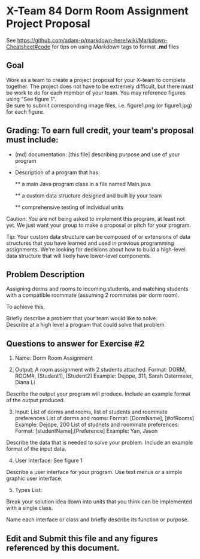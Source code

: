 # X-Team 84 Dorm Room Assignment Project Proposal

See https://github.com/adam-p/markdown-here/wiki/Markdown-Cheatsheet#code for tips on using *Markdown* tags to format __.md__ files

## Goal

Work as a team to create a project proposal for your X-team to complete together.
The project does not have to be extremely difficult,
but there must be work to do for each member of your team.
You may reference figures using "See figure 1".  
Be sure to submit corresponding image files, i.e. figure1.png (or figure1.jpg) for each figure.

## Grading: To earn full credit, your team's proposal must include:

* (md) documentation: [this file] describing purpose and use of your program

* Description of a program that has:

  ** a main Java program class in a file named Main.java
  
  ** a custom data structure designed and built by your team
  
  ** comprehensive testing of individual units
  
 Caution: You are not being asked to implement this program, at least not yet. 
 We just want your group to make a proposal or pitch for your program.
 
 Tip: Your custom data structure can be composed of or extensions of data structures that you have learned and used in previous programming assignments.  We're looking for decisions about how to build a high-level data structure that will likely have lower-level components.

## Problem Description

Assigning dorms and rooms to incoming students, and matching students with a compatible roommate (assuming 2 roommates per dorm room).

To achieve this, 

Briefly describe a problem that your team would like to solve.  
Describe at a high level a program that could solve that problem.

## Questions to answer for Exercise #2

1. Name: Dorm Room Assignment



2. Output: A room assignment with 2 students attached.
Format: DORM, ROOM#, [Student1], [Student2]
Example: Dejope, 311, Sarah Ostermeier, Diana Li

Describe the output your program will produce.  Include an example format of the output produced.



3. Input: List of dorms and rooms, list of students and roommate preferences
List of dorms and rooms:
Format: [DormName], [#ofRooms]
Example: Dejope, 200
List of studnets and roommate preferences: 
Format: [studentName],[Preference]
Example: Yan, Jason

Describe the data that is needed to solve your problem. Include an example format of the input data.



4. User Interface: See figure 1

Describe a user interface for your program.  Use text menus or a simple graphic user interface.



5. Types List: 

Break your solution idea down into units that you think can be implemented with a single class.



Name each interface or class and briefly describe its function or purpose.


## Edit and Submit this file and any figures referenced by this document.

